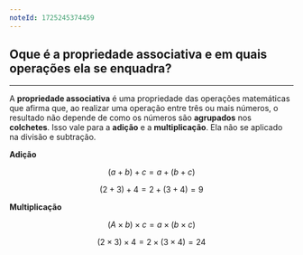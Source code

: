 ```yaml
---
noteId: 1725245374459
---
```


## Oque é a propriedade associativa e em quais operações ela se enquadra?

---

A **propriedade associativa** é uma propriedade das operações matemáticas que afirma que, ao realizar uma operação entre três ou mais números, o resultado não depende de como os números são **agrupados** nos **colchetes**. Isso vale para a **adição** e a **multiplicação**. Ela não se aplicado na divisão e subtração.

**Adição**

$$
(a + b) + c = a + (b + c)
$$

$$
(2 + 3) + 4 = 2 + (3 + 4) = 9
$$

**Multiplicação**

$$
(A \times b) \times c = a \times (b \times c)
$$

$$
(2 \times 3) \times 4 = 2 \times (3 \times 4) = 24
$$
